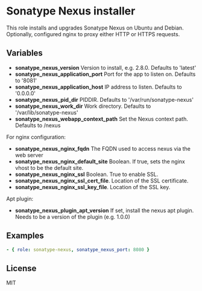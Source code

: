 Sonatype Nexus installer
========================

This role installs and upgrades Sonatype Nexus on Ubuntu and Debian. Optionally,
configured nginx to proxy either HTTP or HTTPS requests.

Variables
----------

* **sonatype_nexus_version** Version to install, e.g. 2.8.0. Defaults to 'latest'
* **sonatype_nexus_application_port** Port for the app to listen on. Defaults to '8081'
* **sonatype_nexus_application_host** IP address to listen. Defaults to '0.0.0.0'
* **sonatype_nexus_pid_dir** PIDDIR. Defaults to '/var/run/sonatype-nexus'
* **sonatype_nexus_work_dir** Work directory. Defaults to '/var/lib/sonatype-nexus'
* **sonatype_nexus_webapp_context_path** Set the Nexus context path. Defaults to /nexus

For nginx configuration:

* **sonatype_nexus_nginx_fqdn** The FQDN used to access nexus via the web server
* **sonatype_nexus_nginx_default_site** Boolean. If true, sets the nginx vhost to be the default site.
* **sonatype_nexus_nginx_ssl** Boolean. True to enable SSL.
* **sonatype_nexus_nginx_ssl_cert_file**. Location of the SSL certificate.
* **sonatype_nexus_nginx_ssl_key_file**. Location of the SSL key.

Apt plugin:

* **sonatype_nexus_plugin_apt_version** If set, install the nexus apt plugin. Needs to be a version of the plugin (e.g. 1.0.0)

Examples
--------

```yaml
- { role: sonatype-nexus, sonatype_nexus_port: 8080 }
```

License
-------

MIT
